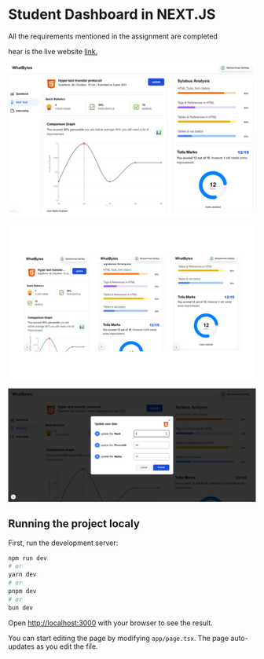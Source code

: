 # Student Dashboard in NEXT.JS
All the requirements mentioned in the assignment are completed 

hear is the live website [link.](https://whatbytes-assignment-ki88.vercel.app/)

![screenshot](public/dashboardss.png)

![screenshot](public/mobile.png)

![screenshot](public/updateMarks.png)




## Running the project localy

First, run the development server:

```bash
npm run dev
# or
yarn dev
# or
pnpm dev
# or
bun dev
```

Open [http://localhost:3000](http://localhost:3000) with your browser to see the result.

You can start editing the page by modifying `app/page.tsx`. The page auto-updates as you edit the file.



